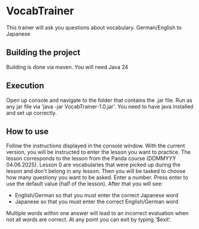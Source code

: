 # VocabTrainer
This trainer will ask you questions about vocabulary. German/English to Japanese
## Building the project
Building is done via maven. You will need Java 24
## Execution
Open up console and navigate to the folder that contains the .jar file.
Run as any jar file via 'java -jar VocabTrainer-1.0.jar'. You need to have java installed and set up correctly.
## How to use
Follow the instructions displayed in the console window.
With the current version, you will be instructed to enter the lesson you want to practice. The lesson corresponds to the lesson from the Panda course (DDMMYYY 04.06.2025).
Lesson 0 are vocabularies that were picked up during the lesson and don't belong in any lesson.
Then you will be tasked to choose how many questiony you want to be asked. Enter a number. Press enter to use the default value (half of the lesson).
After that you will see:
- English/German so that you must enter the correct Japanese word
- Japanese so that you must enter the correct English/German word

Multiple words within one answer will lead to an incorrect evaluation when not all words are correct.
At any point you can exit by typing '$exit'.
